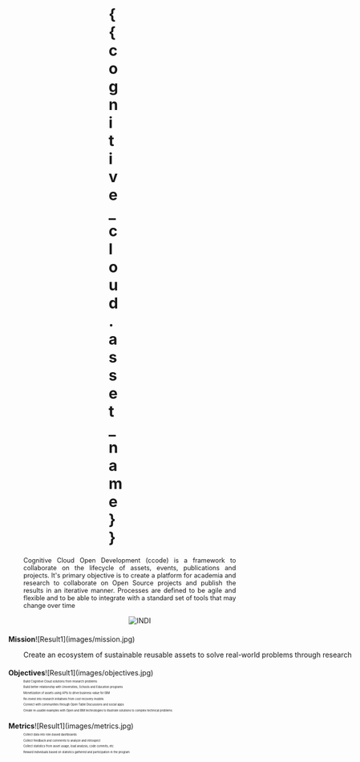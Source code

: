 <style>
h1 {
  font-size: 30px;
  margin-left: 200px;
  margin-right: 550px;
}

p {
  font-size: 20px;
  margin-left: 30px;
  margin-right: 50px;
  text-align:justify;
}


</style>

<h1> {{ cognitive_cloud.asset_name }}</h1>
<p style="font-size:90%">
Cognitive Cloud Open Development (ccode) is a framework to collaborate on the lifecycle of assets, events, publications and projects. It's primary objective is to create a platform for academia and research to collaborate on Open Source projects and publish the results in an iterative manner. Processes are defined to be agile and flexible and to be able to integrate with a standard set of tools that may change over time </p>


<figure>
<img src="/images/telescope_1.png"
title="INDI"
 alt="INDI"
 style="width: 700px;margin-left: 200px;"/>
</figure>

<h4><div style="float:left;">Mission </h4>![Result1](images/mission.jpg)
<div class="card" style="width: 900px;">
   <div class="card-body text-center">
        <p class="card-text"; style="font-size:100%">Create an ecosystem of sustainable reusable assets to solve real-world problems through research</p>
   </div>
</div>

<h4><div style="float:left;">Objectives </h4>![Result1](images/objectives.jpg)
<div class="flex-container">
  <div><p style="font-size:40%">Build Cognitive Cloud solutions from research problems</p></div>
  <div><p style="font-size:40%">Build better relationship with Universities, Schools and Education programs</p></div>
  <div><p style="font-size:40%">Monetization of assets using APIs to drive business value for IBM</p></div>
  <div><p style="font-size:40%">Re-invest into research initiatives from cost recovery models</p></div>
  <div style="background-color: DodgerBlue;"></div>
  <div><p style="font-size:40%">Connect with communities through Open Table Discussions and social apps</p></div>
  <div><p style="font-size:40%">Create re-usable examples with Open and IBM technologies to illustrate solutions to complex technical problems</p></div>  
</div>

<h4><div style="float:left;"> Metrics </h4>![Result1](images/metrics.jpg)
<div class="flex-container">
  <div><p style="font-size:40%">Collect data into role-based dashboards</p></div>
  <div><p style="font-size:40%">Collect feedback and comments to analyze and introspect</p></div>
  <div><p style="font-size:40%">Collect statistics from asset usage, load analysis, code commits, etc</p></div>
  <div><p style="font-size:40%">Reward individuals based on statistics gathered and participation in the program</p></div>  
</div>


 
